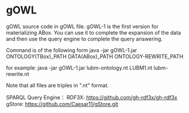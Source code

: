 # gOWL
gOWL source code in gOWL file.
gOWL-1 is the  first version for materializing ABox.
You can use it to complete the expansion of the data and then use the query engine to complete the query answering.


Command is of the following form
java -jar gOWL-1.jar ONTOLOGY(TBox)_PATH DATA(ABox)_PATH ONTOLOGY-REWRITE_PATH

for example:
java -jar gOWL-1.jar lubm-ontology.nt LUBM1.nt lubm-rewrite.nt

Note that all files are triples in ".nt" format.

SPARQL Query Engine：
RDF3X:  https://github.com/gh-rdf3x/gh-rdf3x
gStore: https://github.com/Caesar11/gStore.git
